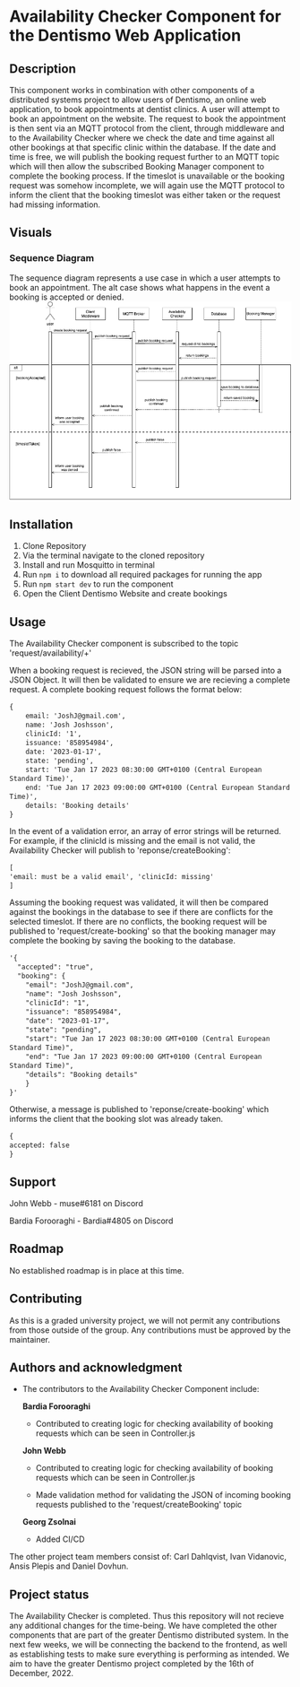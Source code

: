 # Availability Checker Component for the Dentismo Web Application 

## Description
This component works in combination with other components of a distributed systems project to allow users of Dentismo, an online web application, to book appointments at dentist clinics. A user will attempt to book an appointment on the website. The request to book the appointment is then sent via an MQTT protocol from the client, through middleware and to the Availability Checker where we check the date and time against all other bookings at that specific clinic within the database. If the date and time is free, we will publish the booking request further to an MQTT topic which will then allow the subscribed Booking Manager component to complete the booking process. If the timeslot is unavailable or the booking request was somehow incomplete, we will again use the MQTT protocol to inform the client that the booking timeslot was either taken or the request had missing information. 

## Visuals
### Sequence Diagram
The sequence diagram represents a use case in which a user attempts to book an appointment. The alt case shows what happens in the event a booking is accepted or denied.
![sequenceDiagramAC.png](./sequenceDiagramAC.png)

## Installation
1. Clone Repository
2. Via the terminal navigate to the cloned repository
3. Install and run Mosquitto in terminal
4. Run ```npm i``` to download all required packages for running the app
5. Run ```npm start dev``` to run the component
6. Open the Client Dentismo Website and create bookings

## Usage
The Availability Checker component is subscribed to the topic 'request/availability/+'

When a booking request is recieved, the JSON string will be parsed into a JSON Object. It will then be validated to ensure we are recieving a complete request.
A complete booking request follows the format below:

```
{
    email: 'JoshJ@gmail.com',
    name: 'Josh Joshsson',
    clinicId: '1',
    issuance: '858954984',
    date: '2023-01-17',
    state: 'pending',
    start: 'Tue Jan 17 2023 08:30:00 GMT+0100 (Central European Standard Time)',
    end: 'Tue Jan 17 2023 09:00:00 GMT+0100 (Central European Standard Time)',
    details: 'Booking details'
}
```

In the event of a validation error, an array of error strings will be returned. For example, if the clinicId is missing and the email is not valid, the Availability Checker will publish to 'reponse/createBooking':

```
[
'email: must be a valid email', 'clinicId: missing'
]
```

Assuming the booking request was validated, it will then be compared against the bookings in the database to see if there are conflicts for the selected timeslot. If there are no conflicts, the booking request will be published to 'request/create-booking' so that the booking manager may complete the booking by saving the booking to the database.

```
'{
  "accepted": "true",
  "booking": {
    "email": "JoshJ@gmail.com",
    "name": "Josh Joshsson",
    "clinicId": "1",
    "issuance": "858954984",
    "date": "2023-01-17",
    "state": "pending",
    "start": "Tue Jan 17 2023 08:30:00 GMT+0100 (Central European Standard Time)",
    "end": "Tue Jan 17 2023 09:00:00 GMT+0100 (Central European Standard Time)",
    "details": "Booking details"
    }
}'
```

Otherwise, a message is published to 'reponse/create-booking' which informs the client that the booking slot was already taken.

```
{
accepted: false
}
```

## Support
John Webb - muse#6181 on Discord

Bardia Forooraghi - Bardia#4805 on Discord

## Roadmap
No established roadmap is in place at this time.

## Contributing
As this is a graded university project, we will not permit any contributions from those outside of the group.
Any contributions must be approved by the maintainer.

## Authors and acknowledgment
-   The contributors to the Availability Checker Component include:

    **Bardia Forooraghi**
    - Contributed to creating logic for checking availability of booking requests which can be seen in Controller.js

    **John Webb**
    - Contributed to creating logic for checking availability of booking requests which can be seen in Controller.js

    - Made validation method for validating the JSON of incoming booking requests published to the 'request/createBooking' topic

    **Georg Zsolnai**
    - Added CI/CD 

The other project team members consist of: Carl Dahlqvist, Ivan Vidanovic, Ansis Plepis and Daniel Dovhun. 

## Project status
The Availability Checker is completed. Thus this repository will not recieve any additional changes for the time-being. We have completed the other components that are part of the greater Dentismo distributed system. In the next few weeks, we will be connecting the backend to the frontend, as well as establishing tests to make sure everything is performing as intended. We aim to have the greater Dentismo project completed by the 16th of December, 2022. 
